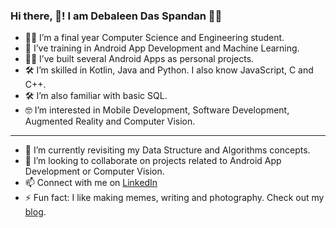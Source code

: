 ### Hi there, 👋! I am Debaleen Das Spandan 🙋‍♂️

- 👨‍🎓 I’m a final year Computer Science and Engineering student.
- 🌱 I’ve training in Android App Development and Machine Learning.
- 👨‍💻 I’ve built several Android Apps as personal projects.
- 🛠 I’m skilled in Kotlin, Java and Python. I also know JavaScript, C and C++.
- 🛠 I’m also familiar with basic SQL.
- 🤓 I’m interested in Mobile Development, Software Development, Augmented Reality and Computer Vision.

---

<!-- - 🔭 I’m currently working on a secret project. 😉 -->
- 🌱 I’m currently revisiting my Data Structure and Algorithms concepts.
- 👯 I’m looking to collaborate on projects related to Android App Development or Computer Vision.
- 📫 Connect with me on [LinkedIn](https://www.linkedin.com/in/the-it-weirdo/)
- ⚡ Fun fact: I like making memes, writing and photography. Check out my [blog](https://www.mindswindow.me).
